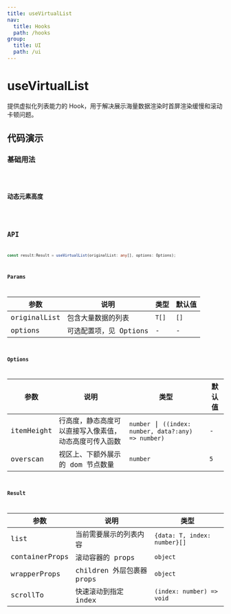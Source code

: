 ```yaml
---
title: useVirtualList
nav:
  title: Hooks
  path: /hooks
group:
  title: UI
  path: /ui
---
```


# useVirtualList

提供虚拟化列表能力的 Hook，用于解决展示海量数据渲染时首屏渲染缓慢和滚动卡顿问题。

## 代码演示

### 基础用法

<code src="./demo/demo1.tsx" />

### 动态元素高度

<code src="./demo/demo2.tsx" />

## API

```typescript
const result:Result = useVirtualList(originalList: any[], options: Options);
```

### Params

| 参数         | 说明                   | 类型 | 默认值 |
|--------------|------------------------|------|--------|
| originalList | 包含大量数据的列表     | `T[]`  | `[]`     |
| options      | 可选配置项，见 Options | -    | -      |


### Options

| 参数       | 说明                                                   | 类型   | 默认值 |
|------------|--------------------------------------------------------|--------|--------|
| itemHeight | 行高度，静态高度可以直接写入像素值，动态高度可传入函数 |   `number` \| `((index: number, data?:any) => number)`  | -      |
| overscan   | 视区上、下额外展示的 dom 节点数量                      | `number` | `5`     |

### Result

| 参数           | 说明                      | 类型                       |
|----------------|---------------------------|----------------------------|
| list           | 当前需要展示的列表内容    | `{data: T, index: number}[]` |
| containerProps | 滚动容器的 props          | `object`                         |
| wrapperProps   | children 外层包裹器 props | `object`                         |
| scrollTo       | 快速滚动到指定 index      | `(index: number) => void`    |

